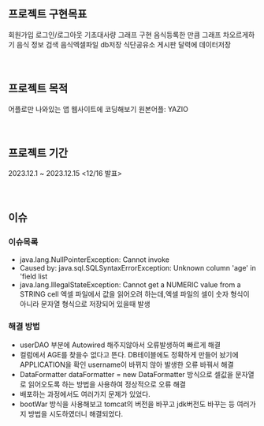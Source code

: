 ## 프로젝트 구현목표
  회원가입
  로그인/로그아웃
  기초대사량 그래프 구현 음식등록한 만큼 그래프 차오르게하기
  음식 정보 검색
  음식엑셀파일 db저장
  식단공유소 게시판
  달력에 데이터저장
<br><br><br>
## 프로젝트 목적
  어플로만 나와있는 앱 웹사이트에 코딩해보기
  원본어플: YAZIO
<br><br><br>
## 프로젝트 기간
 2023.12.1 ~ 2023.12.15
  <12/16 발표>
<br><br><br>
## 이슈
### 이슈목록 
- java.lang.NullPointerException: Cannot invoke
- Caused by: java.sql.SQLSyntaxErrorException: Unknown column 'age' in 'field list
- java.lang.IllegalStateException: Cannot get a NUMERIC value from a STRING cell 엑셀 파일에서 값을 읽어오려 하는데,엑셀 파일의 셀이 숫자 형식이 아니라 문자열 형식으로 저장되어 있을때 발생
### 해결 방법
- userDAO 부분에 Autowired 해주지않아서 오류발생하여 빠르게 해결
- 컬럼에서 AGE를 찾을수 없다고 뜬다. DB테이블에도 정확하게 만들어 놨기에 APPLICATION을 확인 username이 바뀌지 않아 발생한 오류 바꿔서 해결
- DataFormatter dataFormatter = new DataFormatter 방식으로 셀값을 문자열로 읽어오도록 하는 방법을 사용하여 정상적으로 오류 해결
- 배포하는 과정에서도 여러가지 문제가 있었다.
- bootWar 방식을 사용해보고 tomcat의 버전을 바꾸고 jdk버전도 바꾸는 등 여러가지 방법을 시도하였더니 해결되었다.
